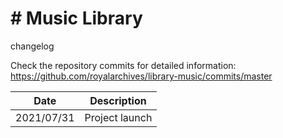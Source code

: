 # # Music Library
 changelog

Check the repository commits for detailed information:  
https://github.com/royalarchives/library-music/commits/master

| Date       | Description                                                      |
|------------|------------------------------------------------------------------|
| 2021/07/31 | Project launch                                                   |
